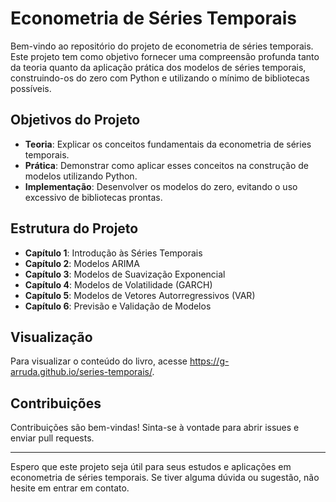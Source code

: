 # Econometria de Séries Temporais

Bem-vindo ao repositório do projeto de econometria de séries temporais. Este projeto tem como objetivo fornecer uma compreensão profunda tanto da teoria quanto da aplicação prática dos modelos de séries temporais, construindo-os do zero com Python e utilizando o mínimo de bibliotecas possíveis.

## Objetivos do Projeto

- **Teoria**: Explicar os conceitos fundamentais da econometria de séries temporais.
- **Prática**: Demonstrar como aplicar esses conceitos na construção de modelos utilizando Python.
- **Implementação**: Desenvolver os modelos do zero, evitando o uso excessivo de bibliotecas prontas.

## Estrutura do Projeto

- **Capítulo 1**: Introdução às Séries Temporais
- **Capítulo 2**: Modelos ARIMA
- **Capítulo 3**: Modelos de Suavização Exponencial
- **Capítulo 4**: Modelos de Volatilidade (GARCH)
- **Capítulo 5**: Modelos de Vetores Autorregressivos (VAR)
- **Capítulo 6**: Previsão e Validação de Modelos

## Visualização

Para visualizar o conteúdo do livro, acesse <https://g-arruda.github.io/series-temporais/>.

## Contribuições

Contribuições são bem-vindas! Sinta-se à vontade para abrir issues e enviar pull requests.



---

Espero que este projeto seja útil para seus estudos e aplicações em econometria de séries temporais. Se tiver alguma dúvida ou sugestão, não hesite em entrar em contato.
